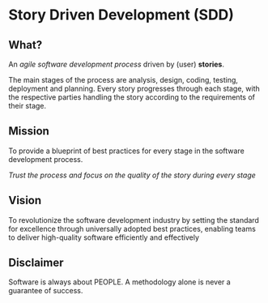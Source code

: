 # Story Driven Development (SDD)


## What?
An *agile software development process* driven by (user) **stories**.

The main stages of the process are analysis, design, coding, testing, deployment and planning.
Every story progresses through each stage, with the respective parties handling the story according to the requirements of their stage.




## Mission
To provide a blueprint of best practices for every stage in the software development process.

*Trust the process and focus on the quality of the story during every stage*



## Vision
To revolutionize the software development industry by setting the standard for excellence through universally adopted best practices, enabling teams to deliver high-quality software efficiently and effectively




## Disclaimer
Software is always about PEOPLE.
A methodology alone is never a guarantee of success.








